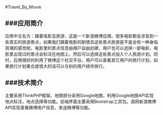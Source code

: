 ﻿#Travel_By_Movie

###应用简介
----
应用中文名为：跟着电影去旅游，这是一个新浪微博应用。很多电影都会涉及到一些真实的旅游景点，如果我们跟着电影的剧情去这些景点旅游是不是会有一种身临其境的感觉呢。电影里的景点信息由用户自由创建，用户也可以选择一部电影，电影里出现过的景点会标注在地图上，然后可以选择这些景点加入个人旅游计划。同时，应用很好的利用了微博这个社交平台，用户可以查看其它用户的旅行计划，如果旅行计划重合度很大的话可以与别的用户结伴旅行。

###技术简介
----


主要采用ThinkPHP框架。地图部分采用Google地图，利用Google地图API实现地点标注，地点选择等功能。前端界面主要采用Bootstrap工具包。调用新浪微博API实现查看微博用户信息，发送微博等功能。
